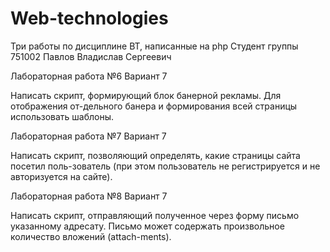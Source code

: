 # Web-technologies
Три работы по дисциплине ВТ, написанные на php Студент группы 751002 Павлов Владислав Сергеевич

Лабораторная работа №6
Вариант 7

Написать скрипт, формирующий блок банерной рекламы. Для отображения от-дельного банера и формирования всей страницы использовать шаблоны.

Лабораторная работа №7
Вариант 7

Написать скрипт, позволяющий определять, какие страницы сайта посетил поль-зователь (при этом пользователь не регистрируется и не авторизуется на сайте).

Лабораторная работа №8
Вариант 7

Написать скрипт, отправляющий полученное через форму письмо указанному адресату. Письмо может содержать произвольное количество вложений (attach-ments).
